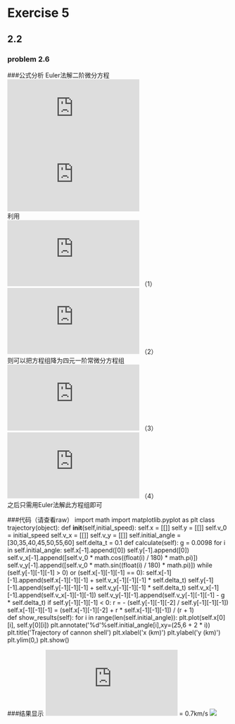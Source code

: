 # Exercise 5
## 2.2
### problem 2.6

###公式分析
Euler法解二阶微分方程 <br/>
 ![](http://latex.codecogs.com/gif.latex?%5Cfrac%7B%5Cpartial%5E2x%20%7D%7B%5Cpartial%20t%5E2%7D%3D0) <br/>
 ![](http://latex.codecogs.com/gif.latex?%5Cfrac%7B%5Cpartial%5E2y%20%7D%7B%5Cpartial%20t%5E2%7D%3D-g)<br/>
利用 <br/>
 ![](http://latex.codecogs.com/gif.latex?%5Cfrac%7B%5Cmathrm%7Bd%7Dx%20%7D%7B%5Cmathrm%7Bd%7D%20t%7D%3Dv_%7Bx%7D) （1） <br/>
 ![](http://latex.codecogs.com/gif.latex?%5Cfrac%7B%5Cmathrm%7Bd%7Dy%20%7D%7B%5Cmathrm%7Bd%7D%20t%7D%3Dv_%7By%7D) （2） <br/>
则可以把方程组降为四元一阶常微分方程组 <br/>
 ![](http://latex.codecogs.com/gif.latex?%5Cfrac%7B%5Cmathrm%7Bd%7Dv_%7By%7D%20%7D%7B%5Cmathrm%7Bd%7D%20t%7D%3Dg) （3） <br/>
 ![](http://latex.codecogs.com/gif.latex?%5Cfrac%7B%5Cmathrm%7Bd%7Dv_%7Bx%7D%20%7D%7B%5Cmathrm%7Bd%7D%20t%7D%3D0) （4） <br/>
之后只需用Euler法解此方程组即可

###代码（请查看raw）
import math
import matplotlib.pyplot as plt
class trajectory(object):
    def __init__(self,initial_speed):
        self.x = [[]]
        self.y = [[]]
        self.v_0 = initial_speed
        self.v_x = [[]]
        self.v_y = [[]]
        self.initial_angle = [30,35,40,45,50,55,60]
        self.delta_t = 0.1
    def calculate(self):
        g = 0.0098
        for i in self.initial_angle:
            self.x[-1].append([0])
            self.y[-1].append([0])
            self.v_x[-1].append([self.v_0 * math.cos((float(i) / 180) * math.pi)])
            self.v_y[-1].append([self.v_0 * math.sin((float(i) / 180) * math.pi)])
            while (self.y[-1][-1][-1] > 0) or (self.x[-1][-1][-1] == 0):
                self.x[-1][-1].append(self.x[-1][-1][-1] + self.v_x[-1][-1][-1] * self.delta_t)
                self.y[-1][-1].append(self.y[-1][-1][-1] + self.v_y[-1][-1][-1] * self.delta_t)
                self.v_x[-1][-1].append(self.v_x[-1][-1][-1])
                self.v_y[-1][-1].append(self.v_y[-1][-1][-1] - g * self.delta_t)
            if self.y[-1][-1][-1] < 0:
                r = - (self.y[-1][-1][-2] / self.y[-1][-1][-1])
                self.x[-1][-1][-1] = (self.x[-1][-1][-2] + r * self.x[-1][-1][-1]) / (r + 1)    
    def show_results(self):
        for i in range(len(self.initial_angle)):
            plt.plot(self.x[0][i], self.y[0][i])
            plt.annotate('%d'%self.initial_angle[i],xy=(25,6 + 2 * i))
        plt.title('Trajectory of cannon shell')
        plt.xlabel('x (km)')
        plt.ylabel('y (km)')
        plt.ylim(0,)
        plt.show()

###结果显示
![](http://latex.codecogs.com/gif.latex?v_%7Bo%7D) = 0.7km/s
![](https://github.com/arti-fact/compuational_physics_N2014301020122/blob/master/1.png)
